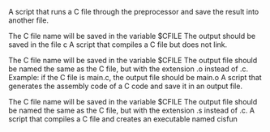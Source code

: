 A script that runs a C file through the preprocessor and save the result into another file.

The C file name will be saved in the variable $CFILE
The output should be saved in the file c
A script that compiles a C file but does not link.

The C file name will be saved in the variable $CFILE
The output file should be named the same as the C file, but with the extension .o instead of .c.
Example: if the C file is main.c, the output file should be main.o
A script that generates the assembly code of a C code and save it in an output file.

The C file name will be saved in the variable $CFILE
The output file should be named the same as the C file, but with the extension .s instead of .c.
A script that compiles a C file and creates an executable named cisfun
